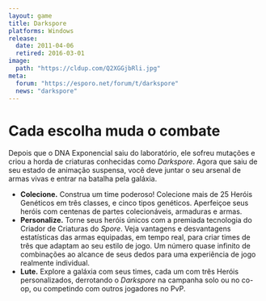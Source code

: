 ```yaml
---
layout: game
title: Darkspore
platforms: Windows
release:
  date: 2011-04-06
  retired: 2016-03-01
image:
  path: "https://cldup.com/Q2XGGjbRli.jpg"
meta:
  forum: "https://esporo.net/forum/t/darkspore"
  news: "darkspore"
---
```


# Cada escolha muda o combate
Depois que o DNA Exponencial saiu do laboratório, ele sofreu mutações e criou a horda de criaturas conhecidas como _Darkspore_. Agora que saiu de seu estado de animação suspensa, você deve juntar o seu arsenal de armas vivas e entrar na batalha pela galáxia.

- **Colecione.** Construa um time poderoso! Colecione mais de 25 Heróis Genéticos em três classes, e cinco tipos genéticos. Aperfeiçoe seus heróis com centenas de partes colecionáveis, armaduras e armas.
- **Personalize.** Torne seus heróis únicos com a premiada tecnologia do Criador de Criaturas do _Spore_. Veja vantagens e desvantagens estatísticas das armas equipadas, em tempo real, para criar times de três que adaptam ao seu estilo de jogo. Um número quase infinito de combinações ao alcance de seus dedos para uma experiência de jogo realmente individual.
- **Lute.** Explore a galáxia com seus times, cada um com três Heróis personalizados, derrotando o _Darkspore_ na campanha solo ou no co-op, ou competindo com outros jogadores no PvP.

